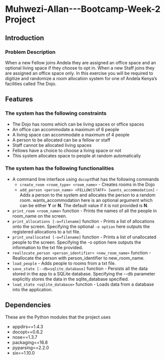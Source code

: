# Muhwezi-Allan---Bootcamp-Week-2 Project
## Introduction
### **Problem Description**
When a new Fellow joins Andela they are assigned an office space and an optional living space if they choose to opt in. When a new Staff joins they are assigned an office space only. In this exercise you will be required to digitize and randomize a room allocation system for one of Andela Kenya’s facilities called The Dojo.

## Features
### **The system has the following constraints**
* The Dojo has rooms which can be living spaces or office spaces
* An office can accommodate a maximum of 6 people
* A living space can accommodate a maximum of 4 people
* A person to be allocated can be a fellow or staff
* Staff cannot be allocated living spaces
* Fellows have a choice to choose a living space or not
* This system allocates space to people at random automatically

### **The system has the following functionalities**
* A command line interface using `docopt`that has the following commands
    * `create_room <room_type> <room_name>` - Creates rooms in the Dojo
    * `add_person <person_name> <FELLOW|STAFF> [wants_accommodation]` - Adds a person to the system and allocates the person to a random room. wants_accommodation here is an optional argument which can be either **Y** or **N**. The default value if it is not provided is **N**.
* `print_room <room_name>` function - Prints  the names of all the people in room_name on the screen. 
* `print_allocations [-o=filename]` function - Prints a list of allocations onto the screen. Specifying the optional `-o option` here outputs the registered allocations to a txt file.
* `print_unallocated [-o=filename]` function - Prints a list of unallocated people to the screen. Specifying the -o option here outputs the information to the txt file provided.
* `reallocate_person <person_identifier> <new_room_name>` function - Reallocate the person with person_identifier to new_room_name.
* `load_people` - Adds people to rooms from a txt file. 
* `save_state [--db=sqlite_database]` function - Persists all the data stored in the app to a SQLite database. Specifying the --db parameter explicitly stores the data in the sqlite_database specified. 
* `load_state <sqlite_database>` function - Loads data from a database into the application.

## Dependencies
These are the Python modules that the project uses
* appdirs==1.4.3
* docopt==0.6.2
* nose==1.3.7
* packaging==16.8
* pyparsing==2.2.0
* six==1.10.0
